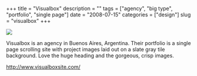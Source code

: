 +++
title = "Visualbox"
description = ""
tags = ["agency", "big type", "portfolio", "single page"]
date = "2008-07-15"
categories = ["design"]
slug = "visualbox"
+++


 

  <div id="screens-thumbs" class="clearfix">
    <div class="txt-center" id="design-submission"><a href="http://www.visualboxsite.com/"><img id='bluga-thumbnail-1335' class='bluga-thumbnail large' src='//konigi.com/media/bluga/
wt487d0c3087f5a.jpg'/></a></div>  
  </div>   
<p>Visualbox is an agency in Buenos Aires, Argentina. Their portfolio is a single page scrolling site with project images laid out on a slate gray tile background. Love the huge heading and the gorgeous, crisp images.</p>
<p><a href="http://www.visualboxsite.com/">http://www.visualboxsite.com/</a></p>




